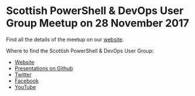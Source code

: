 # Scottish PowerShell & DevOps User Group Meetup on 28 November 2017

Find all the details of the meetup on our [website](https://psdevopsug.scot/meetups/2017-11-november/ "Scottish PowerShell and Devops User Group November 2017 Meetup").

Where to find the Scottish PowerShell & DevOps User Group:

* [Website](https://psdevopsug.scot)
* [Presentations on Github](https://git.psdevopsug.scot)
* [Twitter](https://twitter.com/scotpsug)
* [Facebook](https://facebook.psdevopsug.scot)
* [YouTube](https://video.psdevopsug.scot)
